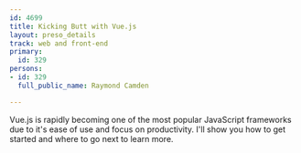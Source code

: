 ```yaml
---
id: 4699
title: Kicking Butt with Vue.js
layout: preso_details
track: web and front-end
primary:
  id: 329
persons:
- id: 329
  full_public_name: Raymond Camden

---
```

Vue.js is rapidly becoming one of the most popular JavaScript frameworks due to it's ease of use and focus on productivity. I'll show you how to get started and where to go next to learn more.